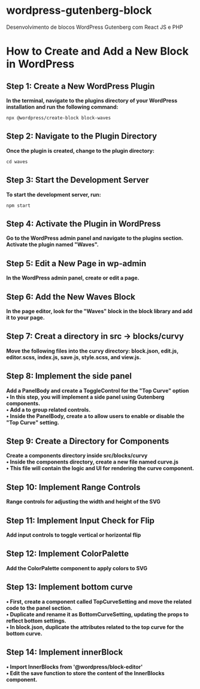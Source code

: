 # wordpress-gutenberg-block
Desenvolvimento de blocos WordPress Gutenberg com React JS e PHP

# How to Create and Add a New Block in WordPress

## Step 1: Create a New WordPress Plugin
**In the terminal, navigate to the plugins directory of your WordPress installation and run the following command:**

	npx @wordpress/create-block block-waves

## Step 2: Navigate to the Plugin Directory
**Once the plugin is created, change to the plugin directory:**

	cd waves

## Step 3: Start the Development Server
**To start the development server, run:**

	npm start

## Step 4: Activate the Plugin in WordPress
**Go to the WordPress admin panel and navigate to the plugins section. Activate the plugin named "Waves".**

## Step 5: Edit a New Page in wp-admin
**In the WordPress admin panel, create or edit a page.**

## Step 6: Add the New Waves Block
**In the page editor, look for the "Waves" block in the block library and add it to your page.**

## Step 7: Creat a directory in src -> blocks/curvy 
**Move the following files into the curvy directory: block.json, edit.js, editor.scss, index.js, save.js, style.scss, and view.js.**

## Step 8: Implement the side panel
**Add a PanelBody and create a ToggleControl for the "Top Curve" option <br>
• In this step, you will implement a side panel using Gutenberg components.<br>
• Add a <PanelBody> to group related controls.<br>
• Inside the PanelBody, create a <ToggleControl> to allow users to enable or disable the "Top Curve" setting.**

## Step 9: Create a Directory for Components
**Create a components directory inside src/blocks/curvy <br>
• Inside the components directory, create a new file named curve.js <br>
• This file will contain the logic and UI for rendering the curve component.**

## Step 10: Implement Range Controls
**Range controls for adjusting the width and height of the SVG**

## Step 11: Implement Input Check for Flip
**Add input controls to toggle vertical or horizontal flip**

## Step 12: Implement ColorPalette
**Add the ColorPalette component to apply colors to SVG**

## Step 13: Implement bottom curve
**• First, create a component called TopCurveSetting and move the related code to the panel section.<br> 
• Duplicate and rename it as BottomCurveSetting, updating the props to reflect bottom settings.<br> 
• In block.json, duplicate the attributes related to the top curve for the bottom curve.**

## Step 14: Implement innerBlock
**• Import InnerBlocks from '@wordpress/block-editor' <br>
• Edit the save function to store the content of the InnerBlocks component.**
